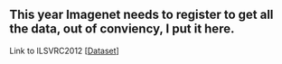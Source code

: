 ## This year Imagenet needs to register to get all the data, out of conviency, I put it here.

Link to ILSVRC2012 [[Dataset](https://drive.google.com/drive/folders/1-c9lFnC3GYLWnmgDcIfOEpbju4UX9wd-?usp=sharing)]
